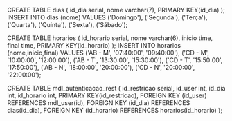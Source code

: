 CREATE TABLE dias (
	id_dia serial,
	nome varchar(7),
	PRIMARY KEY(id_dia)
);
INSERT INTO dias (nome) VALUES  ('Domingo'),
				('Segunda'),
				('Terça'),
				('Quarta'),
				('Quinta'),
				('Sexta'),
				('Sábado');


CREATE TABLE horarios (
	id_horario serial,
	nome varchar(6),
	inicio time,
	final time,
	PRIMARY KEY(id_horario)
);
INSERT INTO horarios (nome,inicio,final) VALUES ('AB - M', '07:40:00', '09:40:00'),
						('CD - M', '10:00:00', '12:00:00'),
						('AB - T', '13:30:00', '15:30:00'),
						('CD - T', '15:50:00', '17:50:00'),
						('AB - N', '18:00:00', '20:00:00'),
						('CD - N', '20:00:00', '22:00:00');


CREATE TABLE mdl_autenticacao_rest (
	id_restricao serial,
	id_user int,
	id_dia int,
	id_horario int,
	PRIMARY KEY(id_restricao),
	FOREIGN KEY (id_user) REFERENCES mdl_user(id),
	FOREIGN KEY (id_dia) REFERENCES dias(id_dia),
	FOREIGN KEY (id_horario) REFERENCES horarios(id_horario) 
);
